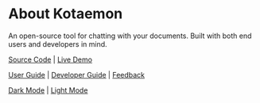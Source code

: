 # About Kotaemon

An open-source tool for chatting with your documents. Built with both end users and
developers in mind.

[Source Code](https://github.com/Cinnamon/kotaemon) |
[Live Demo](https://huggingface.co/spaces/cin-model/kotaemon-demo)

[User Guide](https://cinnamon.github.io/kotaemon/) |
[Developer Guide](https://cinnamon.github.io/kotaemon/development/) |
[Feedback](https://github.com/Cinnamon/kotaemon/issues)

[Dark Mode](?__theme=dark) |
[Light Mode](?__theme=light)
